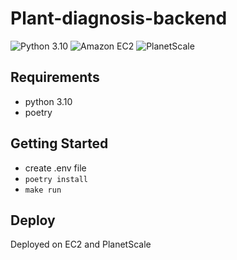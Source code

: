 # Plant-diagnosis-backend
![Python 3.10](https://img.shields.io/badge/python-3.10%2B-blue?logo=python)
![Amazon EC2](https://img.shields.io/badge/-Amazon_EC2-232F3E?logo=amazonec2)
![PlanetScale](https://img.shields.io/badge/-PlanetScale-black?logo=planetscale)

## Requirements
* python 3.10
* poetry

## Getting Started
* create .env file
* `poetry install`
* `make run`

## Deploy
Deployed on EC2 and PlanetScale

